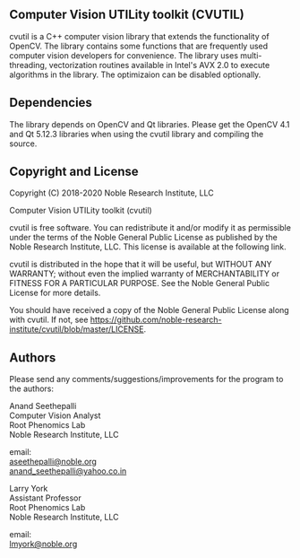 Computer Vision UTILity toolkit (CVUTIL)
----------------------------------------
cvutil is a C++ computer vision library that extends the functionality of OpenCV. The library contains some functions that are frequently used computer vision developers for convenience. The library uses multi-threading, vectorization routines available in Intel's AVX 2.0 to execute algorithms in the library. The optimizaion can be disabled optionally.

Dependencies
------------
The library depends on OpenCV and Qt libraries. Please get the OpenCV 4.1 and Qt 5.12.3 libraries when using the cvutil library and compiling the source.

Copyright and License
---------------------
Copyright (C) 2018-2020 Noble Research Institute, LLC

Computer Vision UTILity toolkit (cvutil)

cvutil is free software. You can redistribute it and/or modify it as permissible under the terms of the Noble General Public License as published by the Noble Research Institute, LLC. This license is available at the following link.

cvutil is distributed in the hope that it will be useful, but WITHOUT ANY WARRANTY; without even the implied warranty of MERCHANTABILITY or FITNESS FOR A PARTICULAR PURPOSE.  See the Noble General Public License for more details.

You should have received a copy of the Noble General Public License along with cvutil.  If not, see <https://github.com/noble-research-institute/cvutil/blob/master/LICENSE>.

Authors
-------
Please send any comments/suggestions/improvements for the program to the authors:

Anand Seethepalli  
Computer Vision Analyst  
Root Phenomics Lab  
Noble Research Institute, LLC

email:  
aseethepalli@noble.org  
anand_seethepalli@yahoo.co.in

Larry York  
Assistant Professor  
Root Phenomics Lab  
Noble Research Institute, LLC

email:  
lmyork@noble.org

